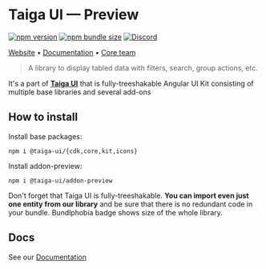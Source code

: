 # Taiga UI — Preview

[![npm version](https://img.shields.io/npm/v/@taiga-ui/addon-preview.svg)](https://npmjs.com/package/@taiga-ui/addon-preview)
[![npm bundle size](https://img.shields.io/bundlephobia/minzip/@taiga-ui/addon-preview)](https://bundlephobia.com/result?p=@taiga-ui/addon-preview)
[![Discord](https://img.shields.io/discord/748677963142135818?color=7289DA&label=%23taiga-ui&logo=discord&logoColor=white)](https://discord.gg/Us8d8JVaTg)

[Website](https://taiga-ui.dev) • [Documentation](https://taiga-ui.dev/getting-started) •
[Core team](https://github.com/taiga-family/taiga-ui/#core-team)

> A library to display tabled data with filters, search, group actions, etc.

It's a part of [**Taiga UI**](https://github.com/taiga-family/taiga-ui) that is fully-treeshakable Angular UI Kit
consisting of multiple base libraries and several add-ons

## How to install

Install base packages:

```
npm i @taiga-ui/{cdk,core,kit,icons}
```

Install addon-preview:

```
npm i @taiga-ui/addon-preview
```

Don't forget that Taiga UI is fully-treeshakable. **You can import even just one entity from our library** and be sure
that there is no redundant code in your bundle. Bundlphobia badge shows size of the whole library.

## Docs

See our [Documentation](https://taiga-ui.dev/getting-started)
